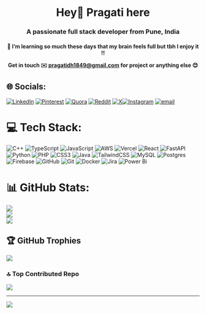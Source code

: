 <h1 align="center">Hey👋 Pragati here </h1>
<h3 align="center">A passionate full stack developer from Pune, India</h3>

<h4 align="center"> 🔭 I’m learning so much these days that my brain feels full but tbh I enjoy it !!

  
<!-- Proudly created with GPRM ( https://gprm.itsvg.in ) -->
Get in touch ✉️ **pragatidh1849@gmail.com** for project or anything else 😊 </h4>


## 🌐 Socials:
[![LinkedIn](https://img.shields.io/badge/LinkedIn-%230077B5.svg?logo=linkedin&logoColor=white)](https://linkedin.com/in/pragati-dhobale-a83b60227) [![Pinterest](https://img.shields.io/badge/Pinterest-%23E60023.svg?logo=Pinterest&logoColor=white)](https://pinterest.com/totallynotpra) [![Quora](https://img.shields.io/badge/Quora-%23B92B27.svg?logo=Quora&logoColor=white)](https://quora.com/profile/Thatgurlp) [![Reddit](https://img.shields.io/badge/Reddit-%23FF4500.svg?logo=Reddit&logoColor=white)](https://reddit.com/user/honeydewhugs) [![X](https://img.shields.io/badge/X-black.svg?logo=X&logoColor=white)](https://x.com/pra_tidh2003)[![Instagram](https://img.shields.io/badge/Instagram-%23E4405F.svg?logo=Instagram&logoColor=white)](https://instagram.com/heya_pragatiii.d) [![email](https://img.shields.io/badge/Email-D14836?logo=gmail&logoColor=white)](mailto:pragatidh1849@gmail.com ) 


# 💻 Tech Stack:
![C++](https://img.shields.io/badge/c++-%2300599C.svg?style=for-the-badge&logo=c%2B%2B&logoColor=white) ![TypeScript](https://img.shields.io/badge/typescript-%23007ACC.svg?style=for-the-badge&logo=typescript&logoColor=white) ![JavaScript](https://img.shields.io/badge/javascript-%23323330.svg?style=for-the-badge&logo=javascript&logoColor=%23F7DF1E) ![AWS](https://img.shields.io/badge/AWS-%23FF9900.svg?style=for-the-badge&logo=amazon-aws&logoColor=white) ![Vercel](https://img.shields.io/badge/vercel-%23000000.svg?style=for-the-badge&logo=vercel&logoColor=white) ![React](https://img.shields.io/badge/react-%2320232a.svg?style=for-the-badge&logo=react&logoColor=%2361DAFB) ![FastAPI](https://img.shields.io/badge/FastAPI-005571?style=for-the-badge&logo=fastapi) ![Python](https://img.shields.io/badge/python-3670A0?style=for-the-badge&logo=python&logoColor=ffdd54) ![PHP](https://img.shields.io/badge/php-%23777BB4.svg?style=for-the-badge&logo=php&logoColor=white) ![CSS3](https://img.shields.io/badge/css3-%231572B6.svg?style=for-the-badge&logo=css3&logoColor=white) ![Java](https://img.shields.io/badge/java-%23ED8B00.svg?style=for-the-badge&logo=openjdk&logoColor=white) ![TailwindCSS](https://img.shields.io/badge/tailwindcss-%2338B2AC.svg?style=for-the-badge&logo=tailwind-css&logoColor=white) ![MySQL](https://img.shields.io/badge/mysql-4479A1.svg?style=for-the-badge&logo=mysql&logoColor=white) ![Postgres](https://img.shields.io/badge/postgres-%23316192.svg?style=for-the-badge&logo=postgresql&logoColor=white) ![Firebase](https://img.shields.io/badge/firebase-a08021?style=for-the-badge&logo=firebase&logoColor=ffcd34) ![GitHub](https://img.shields.io/badge/github-%23121011.svg?style=for-the-badge&logo=github&logoColor=white) ![Git](https://img.shields.io/badge/git-%23F05033.svg?style=for-the-badge&logo=git&logoColor=white) ![Docker](https://img.shields.io/badge/docker-%230db7ed.svg?style=for-the-badge&logo=docker&logoColor=white) ![Jira](https://img.shields.io/badge/jira-%230A0FFF.svg?style=for-the-badge&logo=jira&logoColor=white) ![Power Bi](https://img.shields.io/badge/power_bi-F2C811?style=for-the-badge&logo=powerbi&logoColor=black)


# 📊 GitHub Stats:
![](https://github-readme-stats.vercel.app/api?username=pragatidh&theme=default&hide_border=false&include_all_commits=true&count_private=true)<br/>
![](https://nirzak-streak-stats.vercel.app/?user=pragatidh&theme=default&hide_border=false)<br/>
![](https://github-readme-stats.vercel.app/api/top-langs/?username=pragatidh&theme=default&hide_border=false&include_all_commits=true&count_private=true&layout=compact)


## 🏆 GitHub Trophies
![](https://github-profile-trophy.vercel.app/?username=pragatidh&theme=radical&no-frame=false&no-bg=true&margin-w=4)

### 🔝 Top Contributed Repo
![](https://github-contributor-stats.vercel.app/api?username=pragatidh&limit=5&theme=dark&combine_all_yearly_contributions=true)

---
[![](https://visitcount.itsvg.in/api?id=pragatidh&icon=0&color=0)](https://visitcount.itsvg.in)
